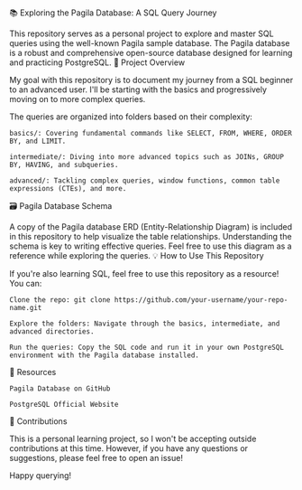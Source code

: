 📚 Exploring the Pagila Database: A SQL Query Journey

This repository serves as a personal project to explore and master SQL queries using the well-known Pagila sample database. The Pagila database is a robust and comprehensive open-source database designed for learning and practicing PostgreSQL.
🚀 Project Overview

My goal with this repository is to document my journey from a SQL beginner to an advanced user. I'll be starting with the basics and progressively moving on to more complex queries.

The queries are organized into folders based on their complexity:

    basics/: Covering fundamental commands like SELECT, FROM, WHERE, ORDER BY, and LIMIT.

    intermediate/: Diving into more advanced topics such as JOINs, GROUP BY, HAVING, and subqueries.

    advanced/: Tackling complex queries, window functions, common table expressions (CTEs), and more.

🗃️ Pagila Database Schema

A copy of the Pagila database ERD (Entity-Relationship Diagram) is included in this repository to help visualize the table relationships.
Understanding the schema is key to writing effective queries. Feel free to use this diagram as a reference while exploring the queries.
💡 How to Use This Repository

If you're also learning SQL, feel free to use this repository as a resource! You can:

    Clone the repo: git clone https://github.com/your-username/your-repo-name.git

    Explore the folders: Navigate through the basics, intermediate, and advanced directories.

    Run the queries: Copy the SQL code and run it in your own PostgreSQL environment with the Pagila database installed.

🔗 Resources

    Pagila Database on GitHub

    PostgreSQL Official Website

📝 Contributions

This is a personal learning project, so I won't be accepting outside contributions at this time. However, if you have any questions or suggestions, please feel free to open an issue!

Happy querying!

